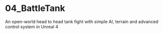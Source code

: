 # 04_BattleTank
An open-world head to head tank fight with simple AI, terrain and advanced control system in Unreal 4
